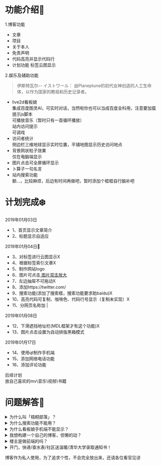# 功能介绍🌳
1.博客功能

- 文章
- 项目
- 关于本人
- 免责声明
- 代码高亮并显示代码行 
- 计划功能
   标签云图显示  
   
2.娱乐及辅助功能

> 伊斯特瓦尔-- イストワール： 由Planeptune的初代女神创造的人工生命体，以作为国家的教祖和历史记录者。

- live2d看板娘  
  集成百度图灵AI，可实时对话，当然啦你也可以当成百度全科用，注意要加载提示js脚本  
  可播放音乐（暂时只有一首循环播放）  
  站内访问提示  
  可调戏
- 访问者统计  
  侧边栏三维地球显示实时位置，平铺地图显示历史访问地点  
- 背景网状粒子效果  
  仅在电脑端显示  
- 图片点击可全屏循环显示
- 卜算子一句名言
- 站内搜索功能  
  额...，比较麻烦，后边有时间再做吧，暂时添加个框框自行脑补吧  

# 计划完成❄️
2019年01月03日

- 1、首页显示文章简介<br>
- 2、标题显示自适应<br>

2019年01月04日🎄 

- 3、对标签进行云图显示X
- 4、根据标签索引文章X
- 5、制作网站logo<br>
- 6、图片可点击,[图片双击放大](https://www.cnblogs.com/xuyuntao/p/4965818.html)
- 7、左边抽屉不可拖动X
- 8、添加https://twitter.com/
- 9、搜索功能(添加了搜索框，搜索功能要求助baidu)X
- 10、高亮代码可复制、咖啡色、代码行号显示（复制未实现）X
- 11、分网页名称加 |

2019年01月08日

- 12、下滑遮挡地址栏(MDL框架才有这个功能)X
- 13、图片点击设置为自动排版黑箱模式

2019年01月17日 

- 14、使用qt制作手机端
- 15、添加网络电话功能
- 16、添加评论功能

后续计划  
放自己喜欢的mv\音乐\视频\书籍
# 问题解答👄
<details>
  <summary>为什么叫「梧桐部落」？</summary>

- 因为想引凤凰来啊！有点尴尬...,咳咳，其实本人老家叫梧桐村，梧桐部落更亲切，同时楼主也希望以后能打造一个更完美的网站，使每一个访客都有家的感觉。
</details>

<details>
  <summary>为什么搜索功能不能用？</summary>

- 这是某种神秘力量导致的 bug，我修复不了。
</details>

<details>
  <summary>为什么看板娘手机端不能显示？</summary>

- 那么小的屏，有可爱的小萝莉看，谁还看我的博客，哼！
</details>

<details>
  <summary>我想构建一个自己的博客，但懒的动？</summary>

- 这个，看我开源的[blog主题](https://github.com/RobinSea/HugoMDLSinicization)。
</details>

<details>
  <summary>楼主是做前端的吗？</summary>

- 不是，一搬运工而已
</details>

<details>
  <summary>开门，快递/查水表/社区送温暖/清华大学录取通知书！</summary>

- 没有网购，家里长期停水没有水表，天气太热了不需要社区送温暖，考不上清华没有录取通知书。
</details>

博客作为私人使用，为了追求个性，不会完全放出来，还请各位看官见谅

